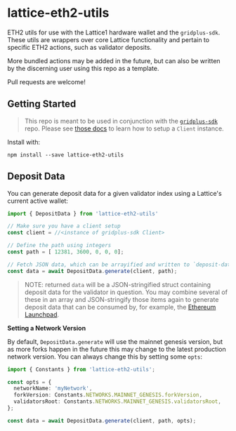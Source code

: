 # lattice-eth2-utils
ETH2 utils for use with the Lattice1 hardware wallet and the `gridplus-sdk`. These utils are wrappers over core Lattice functionality and pertain to specific ETH2 actions, such as validator deposits.

More bundled actions may be added in the future, but can also be written by the discerning user using this repo as a template.

Pull requests are welcome!

## Getting Started

> This repo is meant to be used in conjunction with the [`gridplus-sdk`](https://github.com/GridPlus/gridplus-sdk) repo. Please see [those docs](https://gridplus.github.io/gridplus-sdk/) to learn how to setup a `Client` instance.

Install with:

```
npm install --save lattice-eth2-utils
```

## Deposit Data

You can generate deposit data for a given validator index using a Lattice's current active wallet:

```ts
import { DepositData } from 'lattice-eth2-utils'

// Make sure you have a client setup
const client = //<instance of gridplus-sdk Client>

// Define the path using integers
const path = [ 12381, 3600, 0, 0, 0];

// Fetch JSON data, which can be arrayified and written to `deposit-data.json`
const data = await DepositData.generate(client, path);
```

> NOTE: returned `data` will be a JSON-stringified struct containing deposit data for the validator in question. You may combine several of these in an array and JSON-stringify those items again to generate deposit data that can be consumed by, for example, the [Ethereum Launchpad](https://launchpad.ethereum.org/en/).

**Setting a Network Version**

By default, `DepositData.generate` will use the mainnet genesis version, but as more forks happen in the future this may change to the latest production network version. You can always change this by setting some `opts`:

```ts
import { Constants } from 'lattice-eth2-utils';

const opts = {
  networkName: 'myNetwork',
  forkVersion: Constants.NETWORKS.MAINNET_GENESIS.forkVersion,
  validatorsRoot: Constants.NETWORKS.MAINNET_GENESIS.validatorsRoot,
};

const data = await DepositData.generate(client, path, opts);
```
